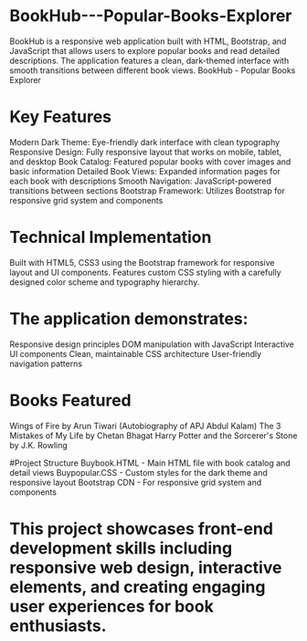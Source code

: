 # BookHub---Popular-Books-Explorer
BookHub is a responsive web application built with HTML, Bootstrap, and JavaScript that allows users to explore popular books and read detailed descriptions. The application features a clean, dark-themed interface with smooth transitions between different book views.
BookHub - Popular Books Explorer
# Key Features
Modern Dark Theme: Eye-friendly dark interface with clean typography
Responsive Design: Fully responsive layout that works on mobile, tablet, and desktop
Book Catalog: Featured popular books with cover images and basic information
Detailed Book Views: Expanded information pages for each book with descriptions
Smooth Navigation: JavaScript-powered transitions between sections
Bootstrap Framework: Utilizes Bootstrap for responsive grid system and components

# Technical Implementation
Built with HTML5, CSS3 using the Bootstrap framework for responsive layout and UI components. Features custom CSS styling with a carefully designed color scheme and typography hierarchy.

# The application demonstrates:
Responsive design principles
DOM manipulation with JavaScript
Interactive UI components
Clean, maintainable CSS architecture
User-friendly navigation patterns

# Books Featured
Wings of Fire by Arun Tiwari (Autobiography of APJ Abdul Kalam)
The 3 Mistakes of My Life by Chetan Bhagat
Harry Potter and the Sorcerer's Stone by J.K. Rowling

#Project Structure
Buybook.HTML - Main HTML file with book catalog and detail views
Buypopular.CSS - Custom styles for the dark theme and responsive layout
Bootstrap CDN - For responsive grid system and components

# This project showcases front-end development skills including responsive web design, interactive elements, and creating engaging user experiences for book enthusiasts.
